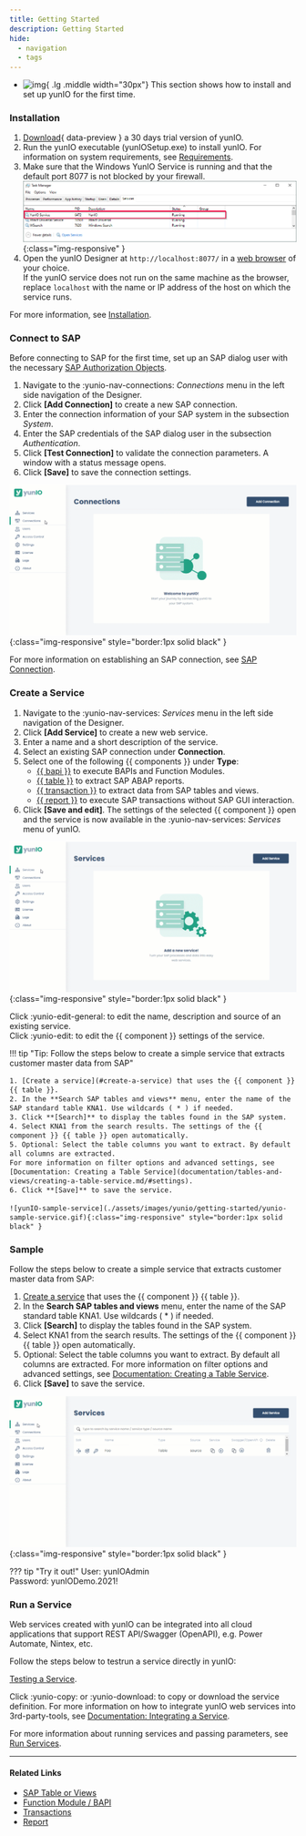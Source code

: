 ```yaml
---
title: Getting Started
description: Getting Started
hide:
  - navigation
  - tags
---
```


<div class="grid cards" markdown>

-   ![img](site:assets/images/logos/theo-thumbs.png){ .lg .middle width="30px"} This section shows how to install and set up yunIO for the first time.

</div>


<swagger-ui src="http://localhost:8002/assets/files/yunio/KNA1.swagger.json"/>


### Installation

1. [Download](https://theobald-software.com/en/download-trial/){ data-preview } a 30 days trial version of yunIO.
2. Run the yunIO executable (yunIOSetup.exe) to install yunIO.
For information on system requirements, see [Requirements](documentation/setup/requirements.md).
3. Make sure that the Windows YunIO Service is running and that the default port 8077 is not blocked by your firewall.<br>
![yunio-windows-service](./assets/images/yunio/getting-started/yunio-windows-service.png){:class="img-responsive" }
4. Open the yunIO Designer at `http://localhost:8077/` in a [web browser](https://help.theobald-software.com/en/yunio/introduction/requirements#supported-web-browsers) of your choice.<br>
If the yunIO service does not run on the same machine as the browser, replace `localhost` with the name or IP address of the host on which the service runs.

For more information, see [Installation](documentation/setup/installation.md/#setup).

### Connect to SAP

Before connecting to SAP for the first time, set up an SAP dialog user with the necessary [SAP Authorization Objects](documentation/setup-in-sap/sap-authority-objects.md/#sap-authorization-profiles).

1. Navigate to the :yunio-nav-connections: *Connections* menu in the left side navigation of the Designer.
2. Click **[Add Connection]** to create a new SAP connection.<br>
3. Enter the connection information of your SAP system in the subsection *System*.<br>
4. Enter the SAP credentials of the SAP dialog user in the subsection *Authentication*.
5. Click **[Test Connection]** to validate the connection parameters. A window with a status message opens.
6. Click **[Save]** to save the connection settings. 

![yunIO-connection](./assets/images/yunio/getting-started/yunio-connections.gif){:class="img-responsive" style="border:1px solid black" }

For more information on establishing an SAP connection, see [SAP Connection](./documentation/sap-connection/index.md).

<!---
![web-ui](./assets/images/yunio/getting-started/add-connection.png){:class="img-responsive"}
![yunIO-connection](./assets/images/yunio/getting-started/yunio-connections.png){:class="img-responsive"}
-->

### Create a Service

1. Navigate to the :yunio-nav-services: *Services* menu in the left side navigation of the Designer.
2. Click **[Add Service]** to create a new web service.
3. Enter a name and a short description of the service. 
4. Select an existing SAP connection under **Connection**.
5. Select one of the following {{ components }} under **Type**: 
	- [{{ bapi }}](./documentation/function-modules-and-bapis/index.md) to execute BAPIs and Function Modules.
	- [{{ table }}](./documentation/table-and-views/index.md) to extract SAP ABAP reports.
	- [{{ transaction }}](./documentation/table-and-views/index.md) to extract data from SAP tables and views.
	- [{{ report }}](./documentation/table-and-views/index.md) to execute SAP transactions without SAP GUI interaction.
6. Click **[Save and edit]**.
The settings of the selected {{ component }} open and the service is now available in the :yunio-nav-services: *Services* menu of yunIO.

![yunIO-service](./assets/images/yunio/getting-started/yunio-services.gif){:class="img-responsive" style="border:1px solid black" }

Click :yunio-edit-general: to edit the name, description and source of an existing service.<br>
Click :yunio-edit: to edit the {{ component }} settings of the service. <br>

!!! tip "Tip: Follow the steps below to create a simple service that extracts customer master data from SAP"

	1. [Create a service](#create-a-service) that uses the {{ component }} {{ table }}.
	2. In the **Search SAP tables and views** menu, enter the name of the SAP standard table KNA1. Use wildcards ( * ) if needed.
	3. Click **[Search]** to display the tables found in the SAP system.
	4. Select KNA1 from the search results. The settings of the {{ component }} {{ table }} open automatically.
	5. Optional: Select the table columns you want to extract. By default all columns are extracted. 
	For more information on filter options and advanced settings, see [Documentation: Creating a Table Service](documentation/tables-and-views/creating-a-table-service.md/#settings).
	6. Click **[Save]** to save the service.
	
	![yunIO-sample-service](./assets/images/yunio/getting-started/yunio-sample-service.gif){:class="img-responsive" style="border:1px solid black" }


<!---
![yunIO-new-service](./assets/images/yunio/yunio-services.png){:class="img-responsive" width="750px"}
![yunIO-new-service](./assets/images/yunio/create-table.png){:class="img-responsive" width="750px"}

yunIO offers the following features for reading and writing data from and to SAP:

|  {{ Component }}  |  Description   |  
|----------|-------------|
| [{{ bapi }}](./documentation/function-modules-and-bapis/index.md) | Execute BAPIs and Function Modules. |
| [{{ table }}](./documentation/table-and-views/index.md) | Extract SAP ABAP reports. | 
| [{{ transaction }}](./documentation/table-and-views/index.md) | Extract data from SAP tables and views. |
| [{{ report }}](./documentation/table-and-views/index.md)  | Execute SAP transactions without SAP GUI interaction. |

-->

### Sample

Follow the steps below to create a simple service that extracts customer master data from SAP:

1. [Create a service](#create-a-service) that uses the {{ component }} {{ table }}.
2. In the **Search SAP tables and views** menu, enter the name of the SAP standard table KNA1. Use wildcards ( * ) if needed.
3. Click **[Search]** to display the tables found in the SAP system.
4. Select KNA1 from the search results. The settings of the {{ component }} {{ table }} open automatically.
5. Optional: Select the table columns you want to extract. By default all columns are extracted. 
For more information on filter options and advanced settings, see [Documentation: Creating a Table Service](documentation/tables-and-views/creating-a-table-service.md/#settings).
6. Click **[Save]** to save the service.
	
![yunIO-sample-service](./assets/images/yunio/getting-started/yunio-sample-service.gif){:class="img-responsive" style="border:1px solid black" }



??? tip "Try it out!"
	User: yunIOAdmin<br>
	Password: yunIODemo.2021!
	<swagger-ui src="http://localhost:8002/assets/files/yunio/KNA1.swagger.json"/>


### Run a Service

Web services created with yunIO can be integrated into all cloud applications that support REST API/Swagger (OpenAPI), e.g. Power Automate, Nintex, etc.

Follow the steps below to testrun a service directly in yunIO:

[Testing a Service](./documentation/run-services#testing-a-service). 


Click :yunio-copy: or :yunio-download: to copy or download the service definition. 
For more information on how to integrate yunIO web services into 3rd-party-tools, see [Documentation: Integrating a Service](./documentation/run-services#integrating-a-service).

For more information about running services and passing parameters, see [Run Services](./documentation/run-services.md).


<!---
![yunIO-Services](./assets/images/yunio/yunio-run-services.png){:class="img-responsive" }
-->

*****
#### Related Links
- [SAP Table or Views](./documentation/table-and-views)
- [Function Module / BAPI](./documentation/bapis-and-function-modules)
- [Transactions](./documentation/transactions)
- [Report](./documentation/report)

